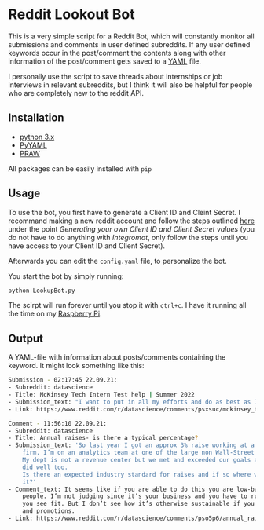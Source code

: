 # Reddit Lookout Bot
This is a very simple script for a Reddit Bot, which will constantly monitor all submissions and comments in 
user defined subreddits. If any user defined keywords occur in the post/comment the contents along with other information
of the post/comment gets saved to a [YAML](https://yaml.org/) file.

I personally use the script to save threads about internships or job interviews in relevant subreddits, but I think it will also be helpful for people who are completely new to the reddit API. 

## Installation
- [python 3.x](https://www.python.org/)
- [PyYAML](https://pypi.org/project/PyYAML/) 
- [PRAW](https://praw.readthedocs.io/en/stable/getting_started/installation.html)

All packages can be easily installed with `pip`

## Usage
To use the bot, you first have to generate a Client ID and Cleint Secret. I recommand making a new reddit account and follow the steps outlined 
[here](https://www.integromat.com/en/help/app/reddit) under the point _Generating your own Client ID and Client Secret values_
(you do not have to do anything with *Integromat*, only follow the steps until you have access to your Client ID and Client Secret).

Afterwards you can edit the `config.yaml` file, to personalize the bot.

You start the bot by simply running:
```bash
python LookupBot.py
```
The scirpt will run forever until you stop it with `ctrl+c`. 
I have it running all the time on my [Raspberry Pi](https://www.raspberrypi.org/).

## Output
A YAML-file with information about posts/comments containing the keyword. 
It might look something like this:

```bash
Submission - 02:17:45 22.09.21:
- Subreddit: datascience
- Title: McKinsey Tech Intern Test help | Summer 2022
- Submission_text: "I want to put in all my efforts and do as best as I can. So, wish me luck!"
- Link: https://www.reddit.com/r/datascience/comments/psxsuc/mckinsey_tech_intern_test_help_summer_2022/

Comment - 11:56:10 22.09.21:
- Subreddit: datascience
- Title: Annual raises- is there a typical percentage?
- Submission_text: 'So last year I got an approx 3% raise working at a Financial Services
    firm. I’m on an analytics team at one of the large non Wall-Street companies.
    My dept is not a revenue center but we met and exceeded our goals and the company
    did well too.
    Is there an expected industry standard for raises and if so where would I find
    it?'
- Comment_text: It seems like if you are able to do this you are low-balling your entry-level
    people. I’m not judging since it’s your business and you have to run it the way
    you see fit. But I don’t see how it’s otherwise sustainable if you also do bonuses
    and promotions.
- Link: https://www.reddit.com/r/datascience/comments/pso5p6/annual_raises_is_there_a_typical_percentage/hdu11wy/
```